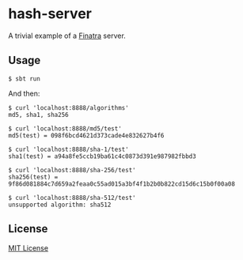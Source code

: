 # hash-server

A trivial example of a [Finatra](https://twitter.github.io/finatra/) server.

## Usage

    $ sbt run

And then:

    $ curl 'localhost:8888/algorithms'
    md5, sha1, sha256

    $ curl 'localhost:8888/md5/test'
    md5(test) = 098f6bcd4621d373cade4e832627b4f6

    $ curl 'localhost:8888/sha-1/test'
    sha1(test) = a94a8fe5ccb19ba61c4c0873d391e987982fbbd3

    $ curl 'localhost:8888/sha-256/test'
    sha256(test) = 9f86d081884c7d659a2feaa0c55ad015a3bf4f1b2b0b822cd15d6c15b0f00a08

    $ curl 'localhost:8888/sha-512/test'
    unsupported algorithm: sha512


## License

[MIT License](LICENSE.txt)
